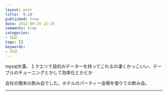```yaml
---
layout: post
title: '9.28'
published: true
date: 2012-09-29 15:19
comments: true
categories:
- 日記
tags: []
keywords:
- 日記
---
```

mysql大事、１クエリで目的のデーターを持ってこれるの凄くかっこいい、テーブルのチューニングとかして効率化とかとか

会社の期末の飲み会でした。ホテルのパーティー会場を借りての飲み会。

---

